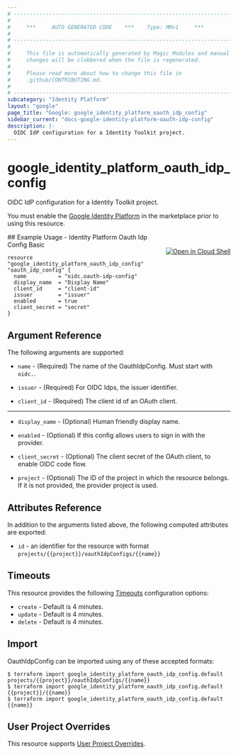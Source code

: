 ```yaml
---
# ----------------------------------------------------------------------------
#
#     ***     AUTO GENERATED CODE    ***    Type: MMv1     ***
#
# ----------------------------------------------------------------------------
#
#     This file is automatically generated by Magic Modules and manual
#     changes will be clobbered when the file is regenerated.
#
#     Please read more about how to change this file in
#     .github/CONTRIBUTING.md.
#
# ----------------------------------------------------------------------------
subcategory: "Identity Platform"
layout: "google"
page_title: "Google: google_identity_platform_oauth_idp_config"
sidebar_current: "docs-google-identity-platform-oauth-idp-config"
description: |-
  OIDC IdP configuration for a Identity Toolkit project.
---
```


# google\_identity\_platform\_oauth\_idp\_config

OIDC IdP configuration for a Identity Toolkit project.

You must enable the
[Google Identity Platform](https://console.cloud.google.com/marketplace/details/google-cloud-platform/customer-identity) in
the marketplace prior to using this resource.



<div class = "oics-button" style="float: right; margin: 0 0 -15px">
  <a href="https://console.cloud.google.com/cloudshell/open?cloudshell_git_repo=https%3A%2F%2Fgithub.com%2Fterraform-google-modules%2Fdocs-examples.git&cloudshell_working_dir=identity_platform_oauth_idp_config_basic&cloudshell_image=gcr.io%2Fgraphite-cloud-shell-images%2Fterraform%3Alatest&open_in_editor=main.tf&cloudshell_print=.%2Fmotd&cloudshell_tutorial=.%2Ftutorial.md" target="_blank">
    <img alt="Open in Cloud Shell" src="//gstatic.com/cloudssh/images/open-btn.svg" style="max-height: 44px; margin: 32px auto; max-width: 100%;">
  </a>
</div>
## Example Usage - Identity Platform Oauth Idp Config Basic


```hcl
resource "google_identity_platform_oauth_idp_config" "oauth_idp_config" {
  name          = "oidc.oauth-idp-config"
  display_name  = "Display Name"
  client_id     = "client-id"
  issuer        = "issuer"
  enabled       = true
  client_secret = "secret"
}
```

## Argument Reference

The following arguments are supported:


* `name` -
  (Required)
  The name of the OauthIdpConfig. Must start with `oidc.`.

* `issuer` -
  (Required)
  For OIDC Idps, the issuer identifier.

* `client_id` -
  (Required)
  The client id of an OAuth client.


- - -


* `display_name` -
  (Optional)
  Human friendly display name.

* `enabled` -
  (Optional)
  If this config allows users to sign in with the provider.

* `client_secret` -
  (Optional)
  The client secret of the OAuth client, to enable OIDC code flow.

* `project` - (Optional) The ID of the project in which the resource belongs.
    If it is not provided, the provider project is used.


## Attributes Reference

In addition to the arguments listed above, the following computed attributes are exported:

* `id` - an identifier for the resource with format `projects/{{project}}/oauthIdpConfigs/{{name}}`


## Timeouts

This resource provides the following
[Timeouts](/docs/configuration/resources.html#timeouts) configuration options:

- `create` - Default is 4 minutes.
- `update` - Default is 4 minutes.
- `delete` - Default is 4 minutes.

## Import


OauthIdpConfig can be imported using any of these accepted formats:

```
$ terraform import google_identity_platform_oauth_idp_config.default projects/{{project}}/oauthIdpConfigs/{{name}}
$ terraform import google_identity_platform_oauth_idp_config.default {{project}}/{{name}}
$ terraform import google_identity_platform_oauth_idp_config.default {{name}}
```

## User Project Overrides

This resource supports [User Project Overrides](https://www.terraform.io/docs/providers/google/guides/provider_reference.html#user_project_override).
